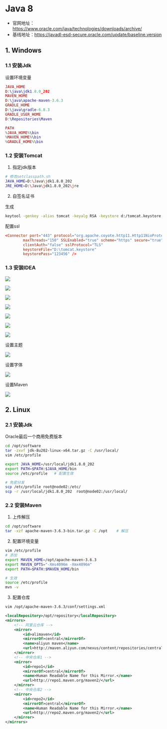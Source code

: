 # Java 8

- 官网地址：https://www.oracle.com/java/technologies/downloads/archive/
- 基线地址：https://javadl-esd-secure.oracle.com/update/baseline.version

## 1. Windows

### 1.1 安装Jdk

设置环境变量

```lua
JAVA_HOME
D:\java\jdk1.8.0_202
MAVEN_HOME
D:\java\apache-maven-3.6.3
GRADLE_HOME
D:\java\gradle-6.8.3
GRADLE_USER_HOME
D:\Repositories\Maven

PATH
%JAVA_HOME%\bin
%MAVEN_HOME%\bin
%GRADLE_HOME%\bin
```

### 1.2 安装Tomcat

1. 指定jdk版本

```bash
# 修改setclasspath.sh
JAVA_HOME=D:\Java\jdk1.8.0_202
JRE_HOME=D:\Java\jdk1.8.0_202\jre
```

2. 自签名证书

生成

```bash
keytool -genkey -alias tomcat -keyalg RSA -keystore d:/tomcat.keystore
```

配置ssl

```conf
<Connector port="443" protocol="org.apache.coyote.http11.Http11NioProtocol"
        maxThreads="150" SSLEnabled="true" scheme="https" secure="true"
        clientAuth="false" sslProtocol="TLS"
        keystoreFile="D:\tomcat.keystore" 
        keystorePass="123456" /> 
```

### 1.3 安装IDEA

![](../../assets/_images/deploy/java/1.png)

![](../../assets/_images/deploy/java/2.png)

![](../../assets/_images/deploy/java/3.png)

![](../../assets/_images/deploy/java/4.png)

![](../../assets/_images/deploy/java/5.png)

![](../../assets/_images/deploy/java/6.png)

![](../../assets/_images/deploy/java/11.png)

设置主题

![](../../assets/_images/deploy/java/12.png)

设置字体

![](../../assets/_images/deploy/java/13.png)

设置Maven

![](../../assets/_images/deploy/java/14.png)

## 2. Linux

### 2.1 安装Jdk

Oracle最后一个商用免费版本

```bash
cd /opt/software
tar -zxvf jdk-8u202-linux-x64.tar.gz -C /usr/local/
vim /etc/profile

export JAVA_HOME=/usr/local/jdk1.8.0_202
export PATH=$PATH:$JAVA_HOME/bin
source /etc/profile   # 配置生效

# 免密分发
scp /etc/profile root@node02:/etc/
scp -r /usr/local/jdk1.8.0_202  root@node02:/usr/local/
```

### 2.2 安装Maven

1. 上传解压

```bash
cd /opt/software
tar -xzf apache-maven-3.6.3-bin.tar.gz -C /opt    # 解压
```

2. 配置环境变量

```bash
vim /etc/profile
# 添加
export MAVEN_HOME=/opt/apache-maven-3.6.3
export MAVEN_OPTS="-Xms4096m -Xmx4096m"
export PATH=$PATH:$MAVEN_HOME/bin

# 生效
source /etc/profile
mvn -v
```

3. 配置仓库

```bash
vim /opt/apache-maven-3.6.3/conf/settings.xml
```

```xml
<localRepository>/opt/repository</localRepository>
<mirrors>
    <!-- 阿里云仓库 -->
    <mirror>
        <id>alimaven</id>
        <mirrorOf>central</mirrorOf>
        <name>aliyun maven</name>
        <url>http://maven.aliyun.com/nexus/content/repositories/central/</url>
    </mirror>
    <!-- 中央仓库1 -->
    <mirror>
        <id>repo1</id>
        <mirrorOf>central</mirrorOf>
        <name>Human Readable Name for this Mirror.</name>
        <url>http://repo1.maven.org/maven2/</url>
    </mirror>
    <!-- 中央仓库2 -->
    <mirror>
        <id>repo2</id>
        <mirrorOf>central</mirrorOf>
        <name>Human Readable Name for this Mirror.</name>
        <url>http://repo2.maven.org/maven2/</url>
    </mirror>
</mirrors>
```
